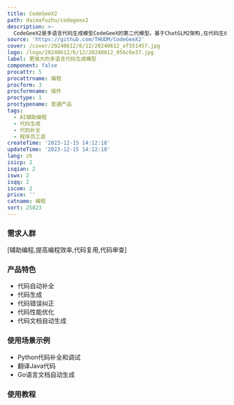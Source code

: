 ```yaml
---
title: CodeGeeX2
path: daimafuzhu/codegeex2
description: >-
  CodeGeeX2是多语言代码生成模型CodeGeeX的第二代模型。基于ChatGLM2架构,在代码生成能力、模型部署性能上都有很大提升。支持超过100种编程语言的代码补全、代码生成、代码解释、文档生成等功能。
source: 'https://github.com/THUDM/CodeGeeX2'
cover: /cover/20240612/6/12/20240612_ef551457.jpg
logo: /logo/20240612/6/12/20240612_056c6e37.jpg
label: 更强大的多语言代码生成模型
component: false
procattr: 5
procattrname: 编程
procform: 3
procformname: 插件
proctype: 1
proctypename: 普通产品
tags:
  - AI辅助编程
  - 代码生成
  - 代码补全
  - 程序员工具
createTime: '2023-12-15 14:12:18'
updateTime: '2023-12-15 14:12:18'
lang: zh
isicp: 2
isqian: 2
iswx: 2
isqq: 2
iscom: 2
price: ''
catname: 编程
sort: 25823
---
```




### 需求人群
[辅助编程,提高编程效率,代码复用,代码审查]

### 产品特色
- 代码自动补全
- 代码生成
- 代码错误纠正
- 代码性能优化
- 代码文档自动生成

### 使用场景示例
- Python代码补全和调试
- 翻译Java代码
-  Go语言文档自动生成

### 使用教程


  
